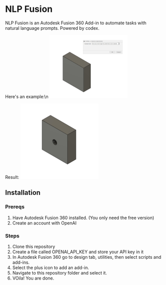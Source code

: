 # NLP Fusion
NLP Fusion is an Autodesk Fusion 360 Add-in to automate tasks with natural language prompts. Powered by codex.

Here's an example:\n
<img src="readimgs/prompt.jpg" width=50% height=50%>

Result:
<img src="readimgs/square_with_hole.jpg" width=50% height=50%>

## Installation
### Prereqs
1. Have Autodesk Fusion 360 installed. (You only need the free version)
2. Create an account with OpenAI

### Steps
1. Clone this repository
2. Create a file called OPENAI_API_KEY and store your API key in it
2. In Autodesk Fusion 360 go to design tab, utilities, then select scripts and add-ins. 
3. Select the plus icon to add an add-in. 
4. Navigate to this repository folder and select it. 
5. VOila! You are done. 
